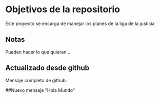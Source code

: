 # Objetivos de la repositorio

Este proyecto se encarga de manejar los planes de la liga de la justicia


## Notas
Pueden hacer lo que quieran...

## Actualizado desde github
Mensaje completo de github.

##Nuevo mensaje 
"Hola Mundo"
